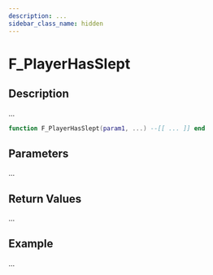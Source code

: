 ```yaml
---
description: ...
sidebar_class_name: hidden
---
```


# F_PlayerHasSlept

## Description

...

```lua
function F_PlayerHasSlept(param1, ...) --[[ ... ]] end
```

## Parameters

...

## Return Values

...

## Example

...

